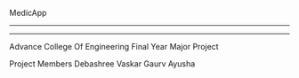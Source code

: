 MedicApp
________
________

Advance College Of Engineering
Final Year Major Project

Project Members
Debashree
Vaskar
Gaurv
Ayusha


